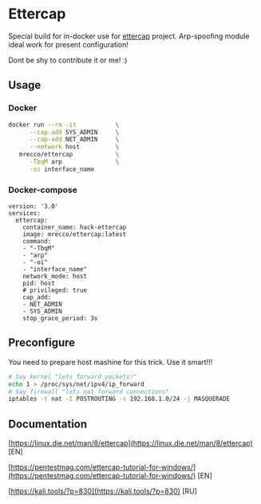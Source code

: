
# Ettercap

Special build for in-docker use for [ettercap](https://github.com/Ettercap/ettercap) project. Arp-spoofing module ideal work for present configuration!

Dont be shy to contribute it or me! :)

## Usage

### Docker

```bash
docker run --rm -it           \
      --cap-add SYS_ADMIN     \
      --cap-add NET_ADMIN     \
      --network host          \
   mrecco/ettercap            \
      -TbqM arp               \
      -oi interface_name
```

### Docker-compose

```docker-compose
version: '3.0'
services:
  ettercap:
    container_name: hack-ettercap
    image: mrecco/ettercap:latest
    command:
    - "-TbqM"
    - "arp"
    - "-oi"
    - "interface_name"
    network_mode: host
    pid: host
    # privileged: true
    cap_add:
    - NET_ADMIN
    - SYS_ADMIN
    stop_grace_period: 3s
```
## Preconfigure

You need to prepare host mashine for this trick. Use it smart!!!

```bash
# Say kernel "lets forward packets!"
echo 1 > /proc/sys/net/ipv4/ip_forward
# Say firewall "lets nat forward connections"
iptables -t nat -I POSTROUTING -s 192.168.1.0/24 -j MASQUERADE
```

## Documentation

[https://linux.die.net/man/8/ettercap](https://linux.die.net/man/8/ettercap) [EN]

[https://pentestmag.com/ettercap-tutorial-for-windows/](https://pentestmag.com/ettercap-tutorial-for-windows/) [EN]

[https://kali.tools/?p=830](https://kali.tools/?p=830) [RU]